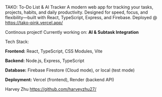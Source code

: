 TAKO: To-Do List & AI Tracker
A modern web app for tracking your tasks, projects, habits, and daily productivity.
Designed for speed, focus, and flexibility—built with React, TypeScript, Express, and Firebase.
Deployed @ https://tako-pink.vercel.app/

Continous project!
Currently working on: **AI & Subtask Integration**

Tech Stack: 

**Frontend:**
React, TypeScript, CSS Modules, Vite

**Backend:**
Node.js, Express, TypeScript

**Database:**
Firebase Firestore (Cloud mode), or local (test mode)

**Deployment:**
Vercel (frontend), Render (backend API)

Harvey Zhu
https://github.com/harveyzhu27/
